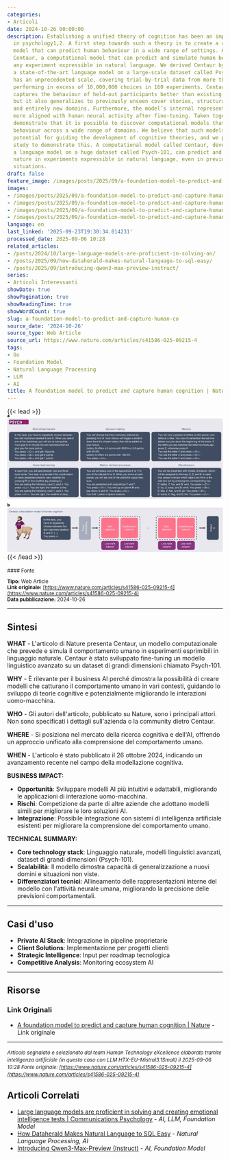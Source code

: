 ```yaml
---
categories:
- Articoli
date: 2024-10-26 00:00:00
description: Establishing a unified theory of cognition has been an important goal
  in psychology1,2. A first step towards such a theory is to create a computational
  model that can predict human behaviour in a wide range of settings. Here we introduce
  Centaur, a computational model that can predict and simulate human behaviour in
  any experiment expressible in natural language. We derived Centaur by fine-tuning
  a state-of-the-art language model on a large-scale dataset called Psych-101. Psych-101
  has an unprecedented scale, covering trial-by-trial data from more than 60,000 participants
  performing in excess of 10,000,000 choices in 160 experiments. Centaur not only
  captures the behaviour of held-out participants better than existing cognitive models,
  but it also generalizes to previously unseen cover stories, structural task modifications
  and entirely new domains. Furthermore, the model’s internal representations become
  more aligned with human neural activity after fine-tuning. Taken together, our results
  demonstrate that it is possible to discover computational models that capture human
  behaviour across a wide range of domains. We believe that such models provide tremendous
  potential for guiding the development of cognitive theories, and we present a case
  study to demonstrate this. A computational model called Centaur, developed by fine-tuning
  a language model on a huge dataset called Psych-101, can predict and simulate human
  nature in experiments expressible in natural language, even in previously unseen
  situations.
draft: false
feature_image: /images/posts/2025/09/a-foundation-model-to-predict-and-capture-human-cognition-featured.webp
images:
- /images/posts/2025/09/a-foundation-model-to-predict-and-capture-human-cognition-featured.webp
- /images/posts/2025/09/a-foundation-model-to-predict-and-capture-human-cognition-4.webp
- /images/posts/2025/09/a-foundation-model-to-predict-and-capture-human-cognition-5.webp
- /images/posts/2025/09/a-foundation-model-to-predict-and-capture-human-cognition-6.webp
language: en
last_linked: '2025-09-23T19:30:34.014231'
processed_date: 2025-09-06 10:28
related_articles:
- /posts/2024/10/large-language-models-are-proficient-in-solving-an/
- /posts/2025/09/how-dataherald-makes-natural-language-to-sql-easy/
- /posts/2025/09/introducing-qwen3-max-preview-instruct/
series:
- Articoli Interessanti
showDate: true
showPagination: true
showReadingTime: true
showWordCount: true
slug: a-foundation-model-to-predict-and-capture-human-co
source_date: '2024-10-26'
source_type: Web Article
source_url: https://www.nature.com/articles/s41586-025-09215-4
tags:
- Go
- Foundation Model
- Natural Language Processing
- LLM
- AI
title: A foundation model to predict and capture human cognition | Nature
---
```


{{< lead >}}
![Featured image](/images/posts/2025/09/a-foundation-model-to-predict-and-capture-human-cognition-featured.webp)
{{< /lead >}}

<small>
#### Fonte

**Tipo:** Web Article  
**Link originale:** [https://www.nature.com/articles/s41586-025-09215-4](https://www.nature.com/articles/s41586-025-09215-4)  
**Data pubblicazione:** 2024-10-26

</small>

---

## Sintesi

**WHAT** - L'articolo di Nature presenta Centaur, un modello computazionale che prevede e simula il comportamento umano in esperimenti esprimibili in linguaggio naturale. Centaur è stato sviluppato fine-tuning un modello linguistico avanzato su un dataset di grandi dimensioni chiamato Psych-101.

**WHY** - È rilevante per il business AI perché dimostra la possibilità di creare modelli che catturano il comportamento umano in vari contesti, guidando lo sviluppo di teorie cognitive e potenzialmente migliorando le interazioni uomo-macchina.

**WHO** - Gli autori dell'articolo, pubblicato su Nature, sono i principali attori. Non sono specificati i dettagli sull'azienda o la community dietro Centaur.

**WHERE** - Si posiziona nel mercato della ricerca cognitiva e dell'AI, offrendo un approccio unificato alla comprensione del comportamento umano.

**WHEN** - L'articolo è stato pubblicato il 26 ottobre 2024, indicando un avanzamento recente nel campo della modellazione cognitiva.

**BUSINESS IMPACT:**
- **Opportunità**: Sviluppare modelli AI più intuitivi e adattabili, migliorando le applicazioni di interazione uomo-macchina.
- **Rischi**: Competizione da parte di altre aziende che adottano modelli simili per migliorare le loro soluzioni AI.
- **Integrazione**: Possibile integrazione con sistemi di intelligenza artificiale esistenti per migliorare la comprensione del comportamento umano.

**TECHNICAL SUMMARY:**
- **Core technology stack**: Linguaggio naturale, modelli linguistici avanzati, dataset di grandi dimensioni (Psych-101).
- **Scalabilità**: Il modello dimostra capacità di generalizzazione a nuovi domini e situazioni non viste.
- **Differenziatori tecnici**: Allineamento delle rappresentazioni interne del modello con l'attività neurale umana, migliorando la precisione delle previsioni comportamentali.

---

## Casi d'uso

- **Private AI Stack**: Integrazione in pipeline proprietarie
- **Client Solutions**: Implementazione per progetti clienti
- **Strategic Intelligence**: Input per roadmap tecnologica
- **Competitive Analysis**: Monitoring ecosystem AI

---



## Risorse

### Link Originali
- [A foundation model to predict and capture human cognition | Nature](https://www.nature.com/articles/s41586-025-09215-4) - Link originale


---

*<small>Articolo segnalato e selezionato dal team Human Technology eXcellence elaborato tramite intelligenza artificiale (in questo caso con LLM HTX-EU-Mistral3.1Small) il 2025-09-06 10:28
Fonte originale: [https://www.nature.com/articles/s41586-025-09215-4](https://www.nature.com/articles/s41586-025-09215-4)</small>*

## Articoli Correlati

- [Large language models are proficient in solving and creating emotional intelligence tests | Communications Psychology](/posts/2024/10/large-language-models-are-proficient-in-solving-an/) - *AI, LLM, Foundation Model*
- [How Dataherald Makes Natural Language to SQL Easy](/posts/2025/09/how-dataherald-makes-natural-language-to-sql-easy/) - *Natural Language Processing, AI*
- [Introducing Qwen3-Max-Preview (Instruct)](/posts/2025/09/introducing-qwen3-max-preview-instruct/) - *AI, Foundation Model*
